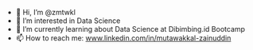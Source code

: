 - 👋 Hi, I’m @zmtwkl
- 👀 I’m interested in  Data Science
- 🌱 I’m currently learning about Data Science at Dibimbing.id Bootcamp
- 📫 How to reach me: www.linkedin.com/in/mutawakkal-zainuddin

<!---
zmtwkl/zmtwkl is a ✨ special ✨ repository because its `README.md` (this file) appears on your GitHub profile.
You can click the Preview link to take a look at your changes.
--->
